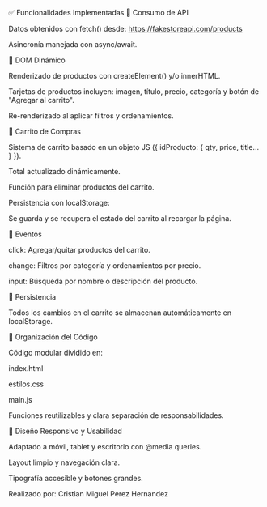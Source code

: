 ✅ Funcionalidades Implementadas
📡 Consumo de API

Datos obtenidos con fetch() desde: https://fakestoreapi.com/products

Asincronía manejada con async/await.

🧱 DOM Dinámico

Renderizado de productos con createElement() y/o innerHTML.

Tarjetas de productos incluyen: imagen, título, precio, categoría y botón de "Agregar al carrito".

Re-renderizado al aplicar filtros y ordenamientos.

🛒 Carrito de Compras

Sistema de carrito basado en un objeto JS ({ idProducto: { qty, price, title... } }).

Total actualizado dinámicamente.

Función para eliminar productos del carrito.

Persistencia con localStorage:

Se guarda y se recupera el estado del carrito al recargar la página.

🧠 Eventos

click: Agregar/quitar productos del carrito.

change: Filtros por categoría y ordenamientos por precio.

input: Búsqueda por nombre o descripción del producto.

💾 Persistencia

Todos los cambios en el carrito se almacenan automáticamente en localStorage.

📁 Organización del Código

Código modular dividido en:

index.html

estilos.css

main.js

Funciones reutilizables y clara separación de responsabilidades.

📱 Diseño Responsivo y Usabilidad

Adaptado a móvil, tablet y escritorio con @media queries.

Layout limpio y navegación clara.

Tipografía accesible y botones grandes.

Realizado por: Cristian Miguel Perez Hernandez